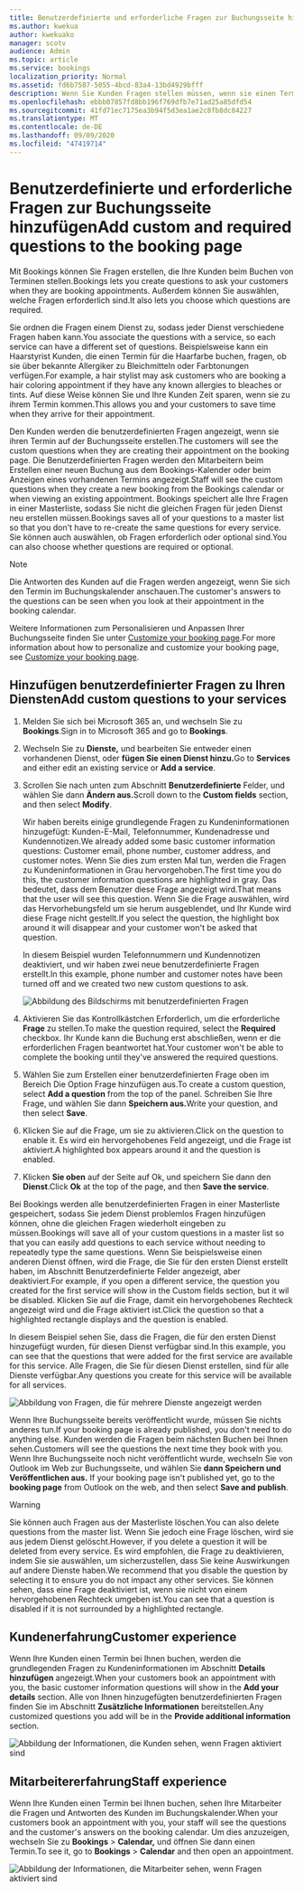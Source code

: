 ```yaml
---
title: Benutzerdefinierte und erforderliche Fragen zur Buchungsseite hinzufügen
ms.author: kwekua
author: kwekuako
manager: scotv
audience: Admin
ms.topic: article
ms.service: bookings
localization_priority: Normal
ms.assetid: fd6b7587-5055-4bcd-83a4-13bd4929bfff
description: Wenn Sie Kunden Fragen stellen müssen, wenn sie einen Termin online bei Ihnen buchen, können Sie der Buchungsseite benutzerdefinierte Fragen und erforderliche Fragen hinzufügen.
ms.openlocfilehash: ebbb07857fd8bb196f769dfb7e71ad25a85dfd54
ms.sourcegitcommit: 41fd71ec7175ea3b94f5d3ea1ae2c8fb8dc84227
ms.translationtype: MT
ms.contentlocale: de-DE
ms.lasthandoff: 09/09/2020
ms.locfileid: "47419714"
---
```

# <a name="add-custom-and-required-questions-to-the-booking-page"></a><span data-ttu-id="979f3-103">Benutzerdefinierte und erforderliche Fragen zur Buchungsseite hinzufügen</span><span class="sxs-lookup"><span data-stu-id="979f3-103">Add custom and required questions to the booking page</span></span>

<span data-ttu-id="979f3-104">Mit Bookings können Sie Fragen erstellen, die Ihre Kunden beim Buchen von Terminen stellen.</span><span class="sxs-lookup"><span data-stu-id="979f3-104">Bookings lets you create questions to ask your customers when they are booking appointments.</span></span> <span data-ttu-id="979f3-105">Außerdem können Sie auswählen, welche Fragen erforderlich sind.</span><span class="sxs-lookup"><span data-stu-id="979f3-105">It also lets you choose which questions are required.</span></span>

<span data-ttu-id="979f3-106">Sie ordnen die Fragen einem Dienst zu, sodass jeder Dienst verschiedene Fragen haben kann.</span><span class="sxs-lookup"><span data-stu-id="979f3-106">You associate the questions with a service, so each service can have a different set of questions.</span></span> <span data-ttu-id="979f3-107">Beispielsweise kann ein Haarstyrist Kunden, die einen Termin für die Haarfarbe buchen, fragen, ob sie über bekannte Allergiker zu Bleichmitteln oder Farbtonungen verfügen.</span><span class="sxs-lookup"><span data-stu-id="979f3-107">For example, a hair stylist may ask customers who are booking a hair coloring appointment if they have any known allergies to bleaches or tints.</span></span> <span data-ttu-id="979f3-108">Auf diese Weise können Sie und Ihre Kunden Zeit sparen, wenn sie zu ihrem Termin kommen.</span><span class="sxs-lookup"><span data-stu-id="979f3-108">This allows you and your customers to save time when they arrive for their appointment.</span></span>

<span data-ttu-id="979f3-109">Den Kunden werden die benutzerdefinierten Fragen angezeigt, wenn sie ihren Termin auf der Buchungsseite erstellen.</span><span class="sxs-lookup"><span data-stu-id="979f3-109">The customers will see the custom questions when they are creating their appointment on the booking page.</span></span> <span data-ttu-id="979f3-110">Die Benutzerdefinierten Fragen werden den Mitarbeitern beim Erstellen einer neuen Buchung aus dem Bookings-Kalender oder beim Anzeigen eines vorhandenen Termins angezeigt.</span><span class="sxs-lookup"><span data-stu-id="979f3-110">Staff will see the custom questions when they create a new booking from the Bookings calendar or when viewing an existing appointment.</span></span> <span data-ttu-id="979f3-111">Bookings speichert alle Ihre Fragen in einer Masterliste, sodass Sie nicht die gleichen Fragen für jeden Dienst neu erstellen müssen.</span><span class="sxs-lookup"><span data-stu-id="979f3-111">Bookings saves all of your questions to a master list so that you don't have to re-create the same questions for every service.</span></span> <span data-ttu-id="979f3-112">Sie können auch auswählen, ob Fragen erforderlich oder optional sind.</span><span class="sxs-lookup"><span data-stu-id="979f3-112">You can also choose whether questions are required or optional.</span></span>

> [!NOTE]
> <span data-ttu-id="979f3-113">Die Antworten des Kunden auf die Fragen werden angezeigt, wenn Sie sich den Termin im Buchungskalender anschauen.</span><span class="sxs-lookup"><span data-stu-id="979f3-113">The customer's answers to the questions can be seen when you look at their appointment in the booking calendar.</span></span>

<span data-ttu-id="979f3-114">Weitere Informationen zum Personalisieren und Anpassen Ihrer Buchungsseite finden Sie unter [Customize your booking page](customize-booking-page.md).</span><span class="sxs-lookup"><span data-stu-id="979f3-114">For more information about how to personalize and customize your booking page, see [Customize your booking page](customize-booking-page.md).</span></span>

## <a name="add-custom-questions-to-your-services"></a><span data-ttu-id="979f3-115">Hinzufügen benutzerdefinierter Fragen zu Ihren Diensten</span><span class="sxs-lookup"><span data-stu-id="979f3-115">Add custom questions to your services</span></span>

1. <span data-ttu-id="979f3-116">Melden Sie sich bei Microsoft 365 an, und wechseln Sie zu **Bookings**.</span><span class="sxs-lookup"><span data-stu-id="979f3-116">Sign in to Microsoft 365 and go to **Bookings**.</span></span>

1. <span data-ttu-id="979f3-117">Wechseln Sie zu **Dienste,** und bearbeiten Sie entweder einen vorhandenen Dienst, oder **fügen Sie einen Dienst hinzu.**</span><span class="sxs-lookup"><span data-stu-id="979f3-117">Go to **Services** and either edit an existing service or **Add a service**.</span></span>

1. <span data-ttu-id="979f3-118">Scrollen Sie nach unten zum Abschnitt **Benutzerdefinierte** Felder, und wählen Sie dann **Ändern aus.**</span><span class="sxs-lookup"><span data-stu-id="979f3-118">Scroll down to the **Custom fields** section, and then select **Modify**.</span></span>

   <span data-ttu-id="979f3-119">Wir haben bereits einige grundlegende Fragen zu Kundeninformationen hinzugefügt: Kunden-E-Mail, Telefonnummer, Kundenadresse und Kundennotizen.</span><span class="sxs-lookup"><span data-stu-id="979f3-119">We already added some basic customer information questions: Customer email, phone number, customer address, and customer notes.</span></span> <span data-ttu-id="979f3-120">Wenn Sie dies zum ersten Mal tun, werden die Fragen zu Kundeninformationen in Grau hervorgehoben.</span><span class="sxs-lookup"><span data-stu-id="979f3-120">The first time you do this, the customer information questions are highlighted in gray.</span></span> <span data-ttu-id="979f3-121">Das bedeutet, dass dem Benutzer diese Frage angezeigt wird.</span><span class="sxs-lookup"><span data-stu-id="979f3-121">That means that the user will see this question.</span></span> <span data-ttu-id="979f3-122">Wenn Sie die Frage auswählen, wird das Hervorhebungsfeld um sie herum ausgeblendet, und Ihr Kunde wird diese Frage nicht gestellt.</span><span class="sxs-lookup"><span data-stu-id="979f3-122">If you select the question, the highlight box around it will disappear and your customer won't be asked that question.</span></span>

   <span data-ttu-id="979f3-123">In diesem Beispiel wurden Telefonnummern und Kundennotizen deaktiviert, und wir haben zwei neue benutzerdefinierte Fragen erstellt.</span><span class="sxs-lookup"><span data-stu-id="979f3-123">In this example, phone number and customer notes have been turned off and we created two new custom questions to ask.</span></span>

   ![Abbildung des Bildschirms mit benutzerdefinierten Fragen](../media/bookings-questions-custom-fields.png)

1. <span data-ttu-id="979f3-125">Aktivieren Sie das Kontrollkästchen Erforderlich, um die erforderliche **Frage** zu stellen.</span><span class="sxs-lookup"><span data-stu-id="979f3-125">To make the question required, select the **Required** checkbox.</span></span> <span data-ttu-id="979f3-126">Ihr Kunde kann die Buchung erst abschließen, wenn er die erforderlichen Fragen beantwortet hat.</span><span class="sxs-lookup"><span data-stu-id="979f3-126">Your customer won't be able to complete the booking until they've answered the required questions.</span></span>

1. <span data-ttu-id="979f3-127">Wählen Sie zum Erstellen  einer benutzerdefinierten Frage oben im Bereich Die Option Frage hinzufügen aus.</span><span class="sxs-lookup"><span data-stu-id="979f3-127">To create a custom question, select **Add a question** from the top of the panel.</span></span> <span data-ttu-id="979f3-128">Schreiben Sie Ihre Frage, und wählen Sie dann **Speichern aus.**</span><span class="sxs-lookup"><span data-stu-id="979f3-128">Write your question, and then select **Save**.</span></span>

1. <span data-ttu-id="979f3-129">Klicken Sie auf die Frage, um sie zu aktivieren.</span><span class="sxs-lookup"><span data-stu-id="979f3-129">Click on the question to enable it.</span></span> <span data-ttu-id="979f3-130">Es wird ein hervorgehobenes Feld angezeigt, und die Frage ist aktiviert.</span><span class="sxs-lookup"><span data-stu-id="979f3-130">A highlighted box appears around it and the question is enabled.</span></span>

1. <span data-ttu-id="979f3-131">Klicken **Sie oben** auf der Seite auf Ok, und speichern Sie dann den **Dienst**.</span><span class="sxs-lookup"><span data-stu-id="979f3-131">Click **Ok** at the top of the page, and then **Save the service**.</span></span>

<span data-ttu-id="979f3-132">Bei Bookings werden alle benutzerdefinierten Fragen in einer Masterliste gespeichert, sodass Sie jedem Dienst problemlos Fragen hinzufügen können, ohne die gleichen Fragen wiederholt eingeben zu müssen.</span><span class="sxs-lookup"><span data-stu-id="979f3-132">Bookings will save all of your custom questions in a master list so that you can easily add questions to each service without needing to repeatedly type the same questions.</span></span> <span data-ttu-id="979f3-133">Wenn Sie beispielsweise einen anderen Dienst öffnen, wird die Frage, die Sie für den ersten Dienst erstellt haben, im Abschnitt Benutzerdefinierte Felder angezeigt, aber deaktiviert.</span><span class="sxs-lookup"><span data-stu-id="979f3-133">For example, if you open a different service, the question you created for the first service will show in the Custom fields section, but it wil be disabled.</span></span> <span data-ttu-id="979f3-134">Klicken Sie auf die Frage, damit ein hervorgehobenes Rechteck angezeigt wird und die Frage aktiviert ist.</span><span class="sxs-lookup"><span data-stu-id="979f3-134">Click the question so that a highlighted rectangle displays and the question is enabled.</span></span>

<span data-ttu-id="979f3-135">In diesem Beispiel sehen Sie, dass die Fragen, die für den ersten Dienst hinzugefügt wurden, für diesen Dienst verfügbar sind.</span><span class="sxs-lookup"><span data-stu-id="979f3-135">In this example, you can see that the questions that were added for the first service are available for this service.</span></span> <span data-ttu-id="979f3-136">Alle Fragen, die Sie für diesen Dienst erstellen, sind für alle Dienste verfügbar.</span><span class="sxs-lookup"><span data-stu-id="979f3-136">Any questions you create for this service will be available for all services.</span></span>

   ![Abbildung von Fragen, die für mehrere Dienste angezeigt werden](../media/bookings-questions-services.png)

<span data-ttu-id="979f3-138">Wenn Ihre Buchungsseite bereits veröffentlicht wurde, müssen Sie nichts anderes tun.</span><span class="sxs-lookup"><span data-stu-id="979f3-138">If your booking page is already published, you don't need to do anything else.</span></span> <span data-ttu-id="979f3-139">Kunden werden die Fragen beim nächsten Buchen bei Ihnen sehen.</span><span class="sxs-lookup"><span data-stu-id="979f3-139">Customers will see the questions the next time they book with you.</span></span> <span data-ttu-id="979f3-140">Wenn Ihre Buchungsseite noch nicht veröffentlicht wurde, wechseln Sie von Outlook im Web zur Buchungsseite, und wählen Sie **dann Speichern und Veröffentlichen aus.** </span><span class="sxs-lookup"><span data-stu-id="979f3-140">If your booking page isn't published yet, go to the **booking page** from Outlook on the web, and then select **Save and publish**.</span></span>

> [!WARNING]
> <span data-ttu-id="979f3-141">Sie können auch Fragen aus der Masterliste löschen.</span><span class="sxs-lookup"><span data-stu-id="979f3-141">You can also delete questions from the master list.</span></span> <span data-ttu-id="979f3-142">Wenn Sie jedoch eine Frage löschen, wird sie aus jedem Dienst gelöscht.</span><span class="sxs-lookup"><span data-stu-id="979f3-142">However, if you delete a question it will be deleted from every service.</span></span> <span data-ttu-id="979f3-143">Es wird empfohlen, die Frage zu deaktivieren, indem Sie sie auswählen, um sicherzustellen, dass Sie keine Auswirkungen auf andere Dienste haben.</span><span class="sxs-lookup"><span data-stu-id="979f3-143">We recommend that you disable the question by selecting it to ensure you do not impact any other services.</span></span> <span data-ttu-id="979f3-144">Sie können sehen, dass eine Frage deaktiviert ist, wenn sie nicht von einem hervorgehobenen Rechteck umgeben ist.</span><span class="sxs-lookup"><span data-stu-id="979f3-144">You can see that a question is disabled if it is not surrounded by a highlighted rectangle.</span></span>

## <a name="customer-experience"></a><span data-ttu-id="979f3-145">Kundenerfahrung</span><span class="sxs-lookup"><span data-stu-id="979f3-145">Customer experience</span></span>

<span data-ttu-id="979f3-146">Wenn Ihre Kunden einen Termin bei Ihnen buchen, werden die grundlegenden Fragen zu Kundeninformationen im Abschnitt **Details hinzufügen** angezeigt.</span><span class="sxs-lookup"><span data-stu-id="979f3-146">When your customers book an appointment with you, the basic customer information questions will show in the **Add your details** section.</span></span> <span data-ttu-id="979f3-147">Alle von Ihnen hinzugefügten benutzerdefinierten Fragen finden Sie im Abschnitt **Zusätzliche Informationen** bereitstellen.</span><span class="sxs-lookup"><span data-stu-id="979f3-147">Any customized questions you add will be in the **Provide additional information** section.</span></span>

![Abbildung der Informationen, die Kunden sehen, wenn Fragen aktiviert sind](../media/bookings-questions-customer.png)

## <a name="staff-experience"></a><span data-ttu-id="979f3-149">Mitarbeitererfahrung</span><span class="sxs-lookup"><span data-stu-id="979f3-149">Staff experience</span></span>

<span data-ttu-id="979f3-150">Wenn Ihre Kunden einen Termin bei Ihnen buchen, sehen Ihre Mitarbeiter die Fragen und Antworten des Kunden im Buchungskalender.</span><span class="sxs-lookup"><span data-stu-id="979f3-150">When your customers book an appointment with you, your staff will see the questions and the customer's answers on the booking calendar.</span></span> <span data-ttu-id="979f3-151">Um dies anzuzeigen, wechseln Sie zu **Bookings** \> **Calendar,** und öffnen Sie dann einen Termin.</span><span class="sxs-lookup"><span data-stu-id="979f3-151">To see it, go to **Bookings** \> **Calendar** and then open an appointment.</span></span>

![Abbildung der Informationen, die Mitarbeiter sehen, wenn Fragen aktiviert sind](../media/bookings-questions-staff.png)
